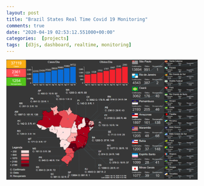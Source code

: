 ```yaml
---
layout: post
title: "Brazil States Real Time Covid 19 Monitoring"
comments: true
date: "2020-04-19 02:53:12.551000+00:00"
categories:  [projects]
tags:  [d3js, dashboard, realtime, monitoring]
---
```







![](/assets/img/VUXUUEGz-_5cb25f619d3ea7db29643c74ac754f64.png)


